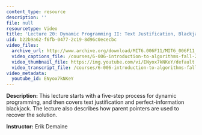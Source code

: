 ```yaml
---
content_type: resource
description: ''
file: null
resourcetype: Video
title: 'Lecture 20: Dynamic Programming II: Text Justification, Blackjack'
uid: b22b9a62-f6fb-0477-2c19-8d96c0ececbc
video_files:
  archive_url: http://www.archive.org/download/MIT6.006F11/MIT6_006F11_lec20_300k.mp4
  video_captions_file: /courses/6-006-introduction-to-algorithms-fall-2011/27390eb13a985d4cbc78448ec4e43c8a_ENyox7kNKeY.vtt
  video_thumbnail_file: https://img.youtube.com/vi/ENyox7kNKeY/default.jpg
  video_transcript_file: /courses/6-006-introduction-to-algorithms-fall-2011/a63a462733c5e3dd39f94de57d442b5c_ENyox7kNKeY.pdf
video_metadata:
  youtube_id: ENyox7kNKeY
---
```


**Description:** This lecture starts with a five-step process for dynamic programming, and then covers text justification and perfect-information blackjack. The lecture also describes how parent pointers are used to recover the solution.

**Instructor:** Erik Demaine